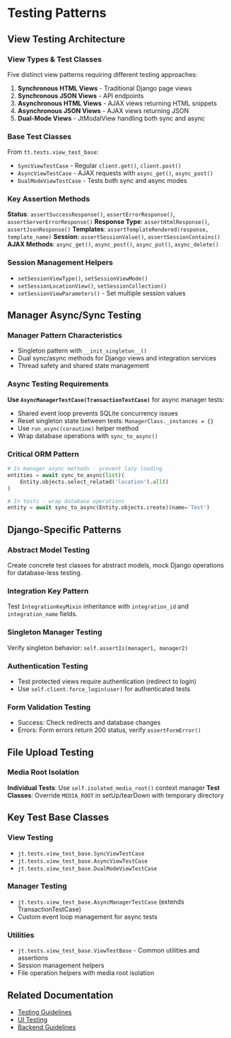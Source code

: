 # Testing Patterns

## View Testing Architecture

### View Types & Test Classes
Five distinct view patterns requiring different testing approaches:
1. **Synchronous HTML Views** - Traditional Django page views
2. **Synchronous JSON Views** - API endpoints
3. **Asynchronous HTML Views** - AJAX views returning HTML snippets
4. **Asynchronous JSON Views** - AJAX views returning JSON
5. **Dual-Mode Views** - JtModalView handling both sync and async

### Base Test Classes
From `tt.tests.view_test_base`:
- `SyncViewTestCase` - Regular `client.get()`, `client.post()`
- `AsyncViewTestCase` - AJAX requests with `async_get()`, `async_post()`
- `DualModeViewTestCase` - Tests both sync and async modes

### Key Assertion Methods
**Status**: `assertSuccessResponse()`, `assertErrorResponse()`, `assertServerErrorResponse()`
**Response Type**: `assertHtmlResponse()`, `assertJsonResponse()`
**Templates**: `assertTemplateRendered(response, template_name)`
**Session**: `assertSessionValue()`, `assertSessionContains()`
**AJAX Methods**: `async_get()`, `async_post()`, `async_put()`, `async_delete()`

### Session Management Helpers
- `setSessionViewType()`, `setSessionViewMode()`
- `setSessionLocationView()`, `setSessionCollection()`
- `setSessionViewParameters()` - Set multiple session values

## Manager Async/Sync Testing

### Manager Pattern Characteristics
- Singleton pattern with `__init_singleton__()`
- Dual sync/async methods for Django views and integration services
- Thread safety and shared state management

### Async Testing Requirements
**Use `AsyncManagerTestCase(TransactionTestCase)`** for async manager tests:
- Shared event loop prevents SQLite concurrency issues
- Reset singleton state between tests: `ManagerClass._instances = {}`
- Use `run_async(coroutine)` helper method
- Wrap database operations with `sync_to_async()`

### Critical ORM Pattern
```python
# In manager async methods - prevent lazy loading
entities = await sync_to_async(list)(
    Entity.objects.select_related('location').all()
)

# In tests - wrap database operations
entity = await sync_to_async(Entity.objects.create)(name='Test')
```

## Django-Specific Patterns

### Abstract Model Testing
Create concrete test classes for abstract models, mock Django operations for database-less testing.

### Integration Key Pattern
Test `IntegrationKeyMixin` inheritance with `integration_id` and `integration_name` fields.

### Singleton Manager Testing
Verify singleton behavior: `self.assertIs(manager1, manager2)`

### Authentication Testing
- Test protected views require authentication (redirect to login)
- Use `self.client.force_login(user)` for authenticated tests

### Form Validation Testing
- Success: Check redirects and database changes
- Errors: Form errors return 200 status, verify `assertFormError()`

## File Upload Testing

### Media Root Isolation
**Individual Tests**: Use `self.isolated_media_root()` context manager
**Test Classes**: Override `MEDIA_ROOT` in setUp/tearDown with temporary directory

## Key Test Base Classes

### View Testing
- `jt.tests.view_test_base.SyncViewTestCase`
- `jt.tests.view_test_base.AsyncViewTestCase`
- `jt.tests.view_test_base.DualModeViewTestCase`

### Manager Testing
- `jt.tests.view_test_base.AsyncManagerTestCase` (extends TransactionTestCase)
- Custom event loop management for async tests

### Utilities
- `jt.tests.view_test_base.ViewTestBase` - Common utilities and assertions
- Session management helpers
- File operation helpers with media root isolation

## Related Documentation
- [Testing Guidelines](testing-guidelines.md)
- [UI Testing](../frontend/ui-testing.md)
- [Backend Guidelines](../backend/backend-guidelines.md)
